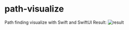 # path-visualize
Path finding visualize with Swift and SwiftUI
Result:
![result](https://hapq.me/content/images/2019/11/path.gif)
